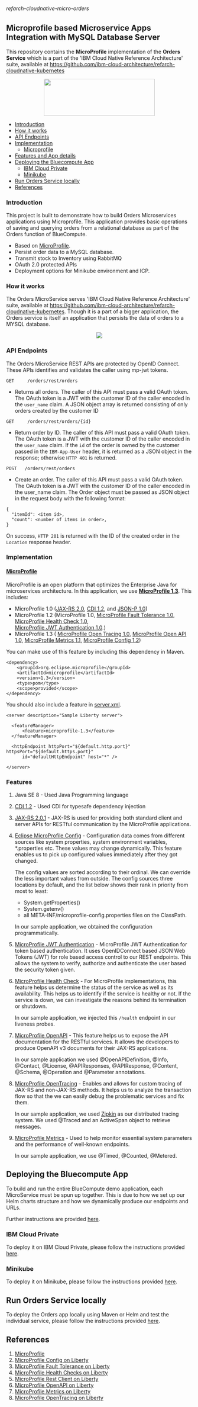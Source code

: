 ###### refarch-cloudnative-micro-orders

## Microprofile based Microservice Apps Integration with MySQL Database Server

This repository contains the **MicroProfile** implementation of the **Orders Service** which is a part of the 
'IBM Cloud Native Reference Architecture' suite, available at https://github.com/ibm-cloud-architecture/refarch-cloudnative-kubernetes

<p align="center">
  <a href="https://microprofile.io/">
    <img src="https://github.com/ibm-cloud-architecture/refarch-cloudnative-wfd/blob/microprofile/static/imgs/microprofile_small.png" width="300" height="100">
  </a>
</p>

* [Introduction](#introduction)
* [How it works](#how-it-works)
* [API Endpoints](#api-endpoints)
* [Implementation](#implementation)
    * [Microprofile](#microprofile)
* [Features and App details](#features)
* [Deploying the Bluecompute App](#deploying-the-bluecompute-app)
    + [IBM Cloud Private](#ibm-cloud-private)
    + [Minikube](#minikube)
* [Run Orders Service locally](#run-orders-service-locally)
* [References](#references)

### Introduction

This project is built to demonstrate how to build Orders Microservices applications using Microprofile. 
This application provides basic operations of saving and querying orders from a relational database as part of the Orders function of BlueCompute.

- Based on [MicroProfile](https://microprofile.io/).
- Persist order data to a MySQL database.
- Transmit stock to Inventory using RabbitMQ
- OAuth 2.0 protected APIs
- Deployment options for Minikube environment and ICP.

### How it works

The Orders MicroService serves 'IBM Cloud Native Reference Architecture' suite, available at
https://github.com/ibm-cloud-architecture/refarch-cloudnative-kubernetes. Though it is a part of a bigger application, 
the Orders service is itself an application that persists the data of orders to a MYSQL database.

<p align="center">
    <img src="https://github.com/ibm-cloud-architecture/refarch-cloudnative-kubernetes/blob/microprofile/static/imgs/orders_microservice.png">
</p>

### API Endpoints

The Orders MicroService REST APIs are protected by OpenID Connect. These APIs identifies and validates the caller using mp-jwt tokens.

```
GET     /orders/rest/orders 
```

- Returns all orders. The caller of this API must pass a valid OAuth token. 
The OAuth token is a JWT with the customer ID of the caller encoded in the `user_name` claim. 
A JSON object array is returned consisting of only orders created by the customer ID

```
GET     /orders/rest/orders/{id}  
```

- Return order by ID. The caller of this API must pass a valid OAuth token. 
The OAuth token is a JWT with the customer ID of the caller encoded in the `user_name` claim. 
If the `id` of the order is owned by the customer passed in the `IBM-App-User` header, 
it is returned as a JSON object in the response; otherwise `HTTP 401` is returned.

```
POST   /orders/rest/orders
```

- Create an order. The caller of this API must pass a valid OAuth token. 
The OAuth token is a JWT with the customer ID of the caller encoded in the user_name claim. 
The Order object must be passed as JSON object in the request body with the following format:

```
{
  "itemId": <item id>,
  "count": <number of items in order>,
}
```

On success, `HTTP 201` is returned with the ID of the created order in the `Location` response header.

### Implementation

#### [MicroProfile](https://microprofile.io/)

MicroProfile is an open platform that optimizes the Enterprise Java for microservices architecture. In this application, 
we use [**MicroProfile 1.3**](https://github.com/eclipse/microprofile-bom). This includes:

- MicroProfile 1.0 ([JAX-RS 2.0](https://jcp.org/en/jsr/detail?id=339), [CDI 1.2](https://jcp.org/en/jsr/detail?id=346), 
and [JSON-P 1.0](https://jcp.org/en/jsr/detail?id=353))
- MicroProfile 1.2 (MicroProfile 1.0,
[MicroProfile Fault Tolerance 1.0](https://github.com/eclipse/microprofile-fault-tolerance), 
[MicroProfile Health Check 1.0](https://github.com/eclipse/microprofile-health),  
[MicroProfile JWT Authentication 1.0](https://github.com/eclipse/microprofile-jwt-auth).)
- MicroProfile 1.3 (
[MicroProfile Open Tracing 1.0](https://github.com/eclipse/microprofile-opentracing),
[MicroProfile Open API 1.0](https://github.com/eclipse/microprofile-open-api),
[MicroProfile Metrics 1.1](https://github.com/eclipse/microprofile-metrics),
[MicroProfile Config 1.2](https://github.com/eclipse/microprofile-config))

You can make use of this feature by including this dependency in Maven.

```
<dependency>
    <groupId>org.eclipse.microprofile</groupId>
    <artifactId>microprofile</artifactId>
    <version>1.3</version>
    <type>pom</type>
    <scope>provided</scope>
</dependency>
```

You should also include a feature in [server.xml](https://github.com/ibm-cloud-architecture/refarch-cloudnative-micro-orders/blob/microprofile/src/main/liberty/config/server.xml).

```
<server description="Sample Liberty server">

  <featureManager>
      <feature>microprofile-1.3</feature>
  </featureManager>

  <httpEndpoint httpPort="${default.http.port}" httpsPort="${default.https.port}"
      id="defaultHttpEndpoint" host="*" />

</server>
```
### Features

1. Java SE 8 - Used Java Programming language

2. [CDI 1.2](https://jcp.org/en/jsr/detail?id=346) - Used CDI for typesafe dependency injection

3. [JAX-RS 2.0.1](https://jcp.org/en/jsr/detail?id=339) - 
JAX-RS is used for providing both standard client and server APIs for RESTful communication by the MicroProfile applications.

4. [Eclipse MicroProfile Config](https://github.com/eclipse/microprofile-config) - 
Configuration data comes from different sources like system properties, 
system environment variables, *.properties etc. These values may change dynamically. 
This feature enables us to pick up configured values immediately after they got changed.

    The config values are sorted according to their ordinal. We can override the less important values from outside. 
    The config sources three locations by default, and the list below shows their rank in priority from most to least:

    - System.getProperties()
    - System.getenv()
    - all META-INF/microprofile-config.properties files on the ClassPath.

    In our sample application, we obtained the configuration programmatically.

5. [MicroProfile JWT Authentication](https://github.com/eclipse/microprofile-jwt-auth) - 
MicroProfile JWT Authentication for token based authentication. 
It uses OpenIDConnect based JSON Web Tokens (JWT) for role based access control to our REST endpoints. 
This allows the system to verify, authorize and authenticate the user based the security token given.

6. [MicroProfile Health Check](https://github.com/eclipse/microprofile-open-api) - For MicroProfile implementations, 
this feature helps us determine the status of the service as well as its availability. 
This helps us to identify if the service is healthy or not. If the service is down, 
we can investigate the reasons behind its termination or shutdown. 

    In our sample application, we injected this `/health` endpoint in our liveness probes.

7. [MicroProfile OpenAPI](https://github.com/eclipse/microprofile-open-api) - 
This feature helps us to expose the API documentation for the RESTful services. 
It allows the developers to produce OpenAPI v3 documents for their JAX-RS applications.

    In our sample application we used @OpenAPIDefinition, @Info, @Contact, @License, @APIResponses, 
    @APIResponse, @Content, @Schema, @Operation and @Parameter annotations.

8. [MicroProfile OpenTracing](https://github.com/eclipse/microprofile-opentracing) - 
Enables and allows for custom tracing of JAX-RS and non-JAX-RS methods. It helps us 
to analyze the transaction flow so that the we can easily debug the problematic services and fix them.

    In our sample application, we used [Zipkin](https://zipkin.io/) as our distributed tracing system. We used @Traced 
    and an ActiveSpan object to retrieve messages.
    
9. [MicroProfile Metrics](https://github.com/eclipse/microprofile-metrics) - 
Used to help monitor essential system parameters and the performance of well-known endpoints.
    
    In our sample application, we use @Timed, @Counted, @Metered.

## Deploying the Bluecompute App

To build and run the entire BlueCompute demo application, each MicroService must be spun up together. This is due to how we
set up our Helm charts structure and how we dynamically produce our endpoints and URLs.  

Further instructions are provided 
[here](https://github.com/ibm-cloud-architecture/refarch-cloudnative-kubernetes/tree/microprofile).

### IBM Cloud Private

To deploy it on IBM Cloud Private, please follow the instructions provided 
[here](https://github.com/ibm-cloud-architecture/refarch-cloudnative-kubernetes/tree/microprofile#remotely-on-ibm-cloud-private).

### Minikube

To deploy it on Minikube, please follow the instructions provided 
[here](https://github.com/ibm-cloud-architecture/refarch-cloudnative-kubernetes/tree/microprofile#locally-in-minikube).

## Run Orders Service locally

To deploy the Orders app locally using Maven or Helm and test the individual service, please follow the instructions provided 
[here](etc/building-locally.md).


## References

1. [MicroProfile](https://microprofile.io/)
2. [MicroProfile Config on Liberty](https://www.ibm.com/support/knowledgecenter/en/SSAW57_liberty/com.ibm.websphere.wlp.nd.multiplatform.doc/ae/twlp_microprofile_appconfig.html)
3. [MicroProfile Fault Tolerance on Liberty](https://www.ibm.com/support/knowledgecenter/en/was_beta_liberty/com.ibm.websphere.wlp.nd.multiplatform.doc/ae/twlp_microprofile_fault_tolerance.html)
4. [MicroProfile Health Checks on Liberty](https://www.ibm.com/support/knowledgecenter/en/SSEQTP_liberty/com.ibm.websphere.wlp.doc/ae/twlp_microprofile_healthcheck.html)
5. [MicroProfile Rest Client on Liberty](https://www.ibm.com/support/knowledgecenter/en/was_beta_liberty/com.ibm.websphere.wlp.nd.multiplatform.doc/ae/twlp_mp_restclient.html)
4. [MicroProfile OpenAPI on Liberty](https://www.ibm.com/support/knowledgecenter/en/SSEQTP_liberty/com.ibm.websphere.wlp.doc/ae/twlp_mpopenapi.html)
5. [MicroProfile Metrics on Liberty](https://www.ibm.com/support/knowledgecenter/en/SSEQTP_liberty/com.ibm.websphere.wlp.doc/ae/cwlp_mp_metrics_api.html)
6. [MicroProfile OpenTracing on Liberty](https://www.ibm.com/support/knowledgecenter/SSEQTP_liberty/com.ibm.websphere.liberty.autogen.base.doc/ae/rwlp_feature_mpOpenTracing-1.0.html)
